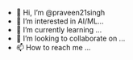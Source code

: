 - 👋 Hi, I’m @praveen21singh
- 👀 I’m interested in AI/ML...
- 🌱 I’m currently learning ...
- 💞️ I’m looking to collaborate on ...
- 📫 How to reach me ...

<!---
praveen21singh/praveen21singh is a ✨ special ✨ repository because its `README.md` (this file) appears on your GitHub profile.
You can click the Preview link to take a look at your changes.
--->
